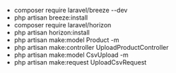 - composer require laravel/breeze --dev
- php artisan breeze:install
- composer require laravel/horizon
- php artisan horizon:install
- php artisan make:model Product -m
- php artisan make:controller UploadProductController
- php artisan make:model CsvUpload -m
- php artisan make:request UploadCsvRequest


